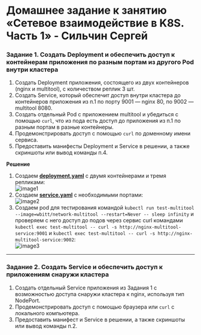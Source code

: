 # Домашнее задание к занятию «Сетевое взаимодействие в K8S. Часть 1» - Сильчин Сергей

### Задание 1. Создать Deployment и обеспечить доступ к контейнерам приложения по разным портам из другого Pod внутри кластера

1. Создать Deployment приложения, состоящего из двух контейнеров (nginx и multitool), с количеством реплик 3 шт.
2. Создать Service, который обеспечит доступ внутри кластера до контейнеров приложения из п.1 по порту 9001 — nginx 80, по 9002 — multitool 8080.
3. Создать отдельный Pod с приложением multitool и убедиться с помощью `curl`, что из пода есть доступ до приложения из п.1 по разным портам в разные контейнеры.
4. Продемонстрировать доступ с помощью `curl` по доменному имени сервиса.
5. Предоставить манифесты Deployment и Service в решении, а также скриншоты или вывод команды п.4.

**Решение**  
1. Создаем [**deployment.yaml**](https://github.com/Daimero88/netology/blob/main/kubernetes-hw/04/deployment.yaml) с двумя контейнерами и тремя репликами:  
  ![image1](https://github.com/user-attachments/assets/eb17bf72-85b0-4ec6-8d47-b1d787ca6c8c)  
2. Создаем [**service.yaml**](https://github.com/Daimero88/netology/blob/main/kubernetes-hw/04/service.yaml) с необходимыми портами:  
  ![image2](https://github.com/user-attachments/assets/b233593f-1a6a-464b-9edd-c23d51b2dd86)  
3. Создаем pod для тестирования командой ```kubectl run test-multitool --image=wbitt/network-multitool --restart=Never -- sleep infinity``` и проверяем с него доступ до подов через сервис curl командами ```kubectl exec test-multitool -- curl -s http://nginx-multitool-service:9001``` и ```kubectl exec test-multitool -- curl -s http://nginx-multitool-service:9002```:  
  ![image3](https://github.com/user-attachments/assets/3ce19a42-890a-4893-aa0e-3a02204d095d)

------

### Задание 2. Создать Service и обеспечить доступ к приложениям снаружи кластера

1. Создать отдельный Service приложения из Задания 1 с возможностью доступа снаружи кластера к nginx, используя тип NodePort.
2. Продемонстрировать доступ с помощью браузера или `curl` с локального компьютера.
3. Предоставить манифест и Service в решении, а также скриншоты или вывод команды п.2.
